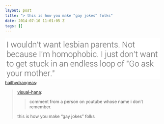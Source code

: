 ```yaml
---
layout: post
title: "> this is how you make “gay jokes” folks"
date: 2014-07-10 11:01:05 Z
tags: []
---
```

![](/media/2014/07/91344936084.png)
[hailhydrangeas](http://hailhydrangeas.tumblr.com/post/89551695731):

> [visual-hana](http://visual-hana.tumblr.com/post/89549316671/comment-from-a-person-on-youtube-whose-name-i):
> 
> > comment from a person on youtube whose name i don’t remember.
> 
> this is how you make “gay jokes” folks
